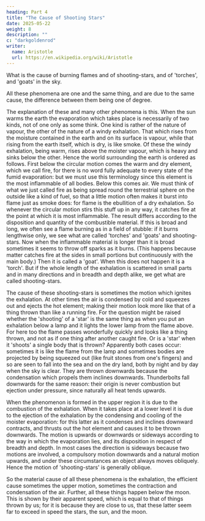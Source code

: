 ```yaml
---
heading: Part 4
title: "The Cause of Shooting Stars"
date: 2025-05-22
weight: 8
description: ""
c: "darkgoldenrod"
writer:
  name: Aristotle 
  url: https://en.wikipedia.org/wiki/Aristotle
---
```



What is the cause of burning flames and of shooting-stars, and of 'torches', and 'goats' in the sky.

All these phenomena are one and the same thing, and are due to the same cause, the difference
between them being one of degree. 

The explanation of these and many other phenomena is this. When the
sun warms the earth the evaporation which takes place is necessarily
of two kinds, not of one only as some think. One kind is rather of
the nature of vapour, the other of the nature of a windy exhalation.
That which rises from the moisture contained in the earth and on its
surface is vapour, while that rising from the earth itself, which
is dry, is like smoke. Of these the windy exhalation, being warm,
rises above the moister vapour, which is heavy and sinks below the
other. Hence the world surrounding the earth is ordered as follows.
First below the circular motion comes the warm and dry element, which
we call fire, for there is no word fully adequate to every state of
the fumid evaporation: but we must use this terminology since this
element is the most inflammable of all bodies. Below this comes air.
We must think of what we just called fire as being spread round the
terrestrial sphere on the outside like a kind of fuel, so that a little
motion often makes it burst into flame just as smoke does: for flame
is the ebullition of a dry exhalation. So whenever the circular motion
stirs this stuff up in any way, it catches fire at the point at which
it is most inflammable. The result differs according to the disposition
and quantity of the combustible material. If this is broad and long,
we often see a flame burning as in a field of stubble: if it burns
lengthwise only, we see what are called 'torches' and 'goats' and
shooting-stars. Now when the inflammable material is longer than it
is broad sometimes it seems to throw off sparks as it burns. (This
happens because matter catches fire at the sides in small portions
but continuously with the main body.) Then it is called a 'goat'.
When this does not happen it is a 'torch'. But if the whole length
of the exhalation is scattered in small parts and in many directions
and in breadth and depth alike, we get what are called shooting-stars.

The cause of these shooting-stars is sometimes the motion which ignites
the exhalation. At other times the air is condensed by cold and squeezes
out and ejects the hot element; making their motion look more like
that of a thing thrown than like a running fire. For the question
might be raised whether the 'shooting' of a 'star' is the same thing
as when you put an exhalation below a lamp and it lights the lower
lamp from the flame above. For here too the flame passes wonderfully
quickly and looks like a thing thrown, and not as if one thing after
another caught fire. Or is a 'star' when it 'shoots' a single body
that is thrown? Apparently both cases occur: sometimes it is like
the flame from the lamp and sometimes bodies are projected by being
squeezed out (like fruit stones from one's fingers) and so are seen
to fall into the sea and on the dry land, both by night and by day
when the sky is clear. They are thrown downwards because the condensation
which propels them inclines downwards. Thunderbolts fall downwards
for the same reason: their origin is never combustion but ejection
under pressure, since naturally all heat tends upwards. 

When the phenomenon is formed in the upper region it is due to the
combustion of the exhalation. When it takes place at a lower level
it is due to the ejection of the exhalation by the condensing and
cooling of the moister evaporation: for this latter as it condenses
and inclines downward contracts, and thrusts out the hot element and
causes it to be thrown downwards. The motion is upwards or downwards
or sideways according to the way in which the evaporation lies, and
its disposition in respect of breadth and depth. In most cases the
direction is sideways because two motions are involved, a compulsory
motion downwards and a natural motion upwards, and under these circumstances
an object always moves obliquely. Hence the motion of 'shooting-stars'
is generally oblique. 

So the material cause of all these phenomena is the exhalation, the
efficient cause sometimes the upper motion, sometimes the contraction
and condensation of the air. Further, all these things happen below
the moon. This is shown by their apparent speed, which is equal to
that of things thrown by us; for it is because they are close to us,
that these latter seem far to exceed in speed the stars, the sun,
and the moon. 



